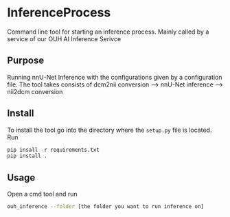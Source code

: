 # InferenceProcess

Command line tool for starting an inference process. Mainly called by a service of our OUH AI Inference Serivce

## Purpose
Running nnU-Net Inference with the configurations given by a configuration file.
The tool takes consists of dcm2nii conversion --> nnU-Net inference --> nii2dcm conversion

## Install
To install the tool go into the directory where the `setup.py` file is located.
Run
```python
pip insall -r requirements.txt
pip install .
```

## Usage
Open a cmd tool and run
```bash
ouh_inference --folder [the folder you want to run inference on]
```